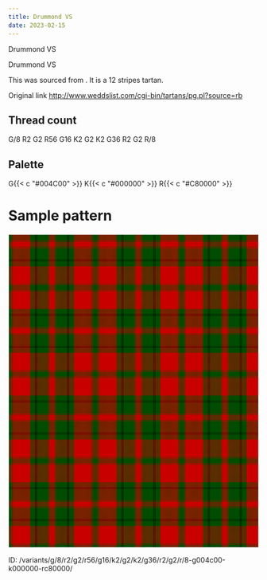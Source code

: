 ```yaml
---
title: Drummond VS
date: 2023-02-15
---
```

Drummond VS

Drummond VS

This was sourced from <no value>.  It is a 12 stripes tartan.

Original link http://www.weddslist.com/cgi-bin/tartans/pg.pl?source=rb

## Thread count
G/8 R2 G2 R56 G16 K2 G2 K2 G36 R2 G2 R/8

## Palette
G{{< c "#004C00" >}} K{{< c "#000000" >}} R{{< c "#C80000" >}}

# Sample pattern

![Tartan detail](tartan.png "G/8 R2 G2 R56 G16 K2 G2 K2 G36 R2 G2 R/8 tartan")

ID: /variants/g/8/r2/g2/r56/g16/k2/g2/k2/g36/r2/g2/r/8-g004c00-k000000-rc80000/